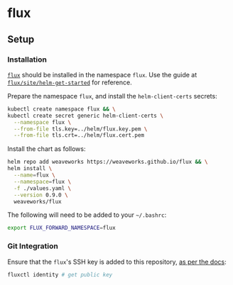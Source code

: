 # flux

## Setup

### Installation

[`flux`](https://github.com/weaveworks/flux) should be installed in the
namespace `flux`. Use the guide at
[`flux/site/helm-get-started`](https://github.com/weaveworks/flux/blob/master/site/helm-get-started.md)
for reference.

Prepare the namespace `flux`, and install the `helm-client-certs` secrets:

```bash
kubectl create namespace flux && \
kubectl create secret generic helm-client-certs \
  --namespace flux \
  --from-file tls.key=../helm/flux.key.pem \
  --from-file tls.crt=../helm/flux.cert.pem
```

Install the chart as follows:

```bash
helm repo add weaveworks https://weaveworks.github.io/flux && \
helm install \
  --name=flux \
  --namespace=flux \
  -f ./values.yaml \
  --version 0.9.0 \
  weaveworks/flux
```

The following will need to be added to your `~/.bashrc`:

```bash
export FLUX_FORWARD_NAMESPACE=flux
```

### Git Integration

Ensure that the `flux`'s SSH key is added to this repository,
[as per the docs](https://github.com/weaveworks/flux/blob/master/site/fluxctl.md#add-an-ssh-deploy-key-to-the-repository):

```bash
fluxctl identity # get public key
```
